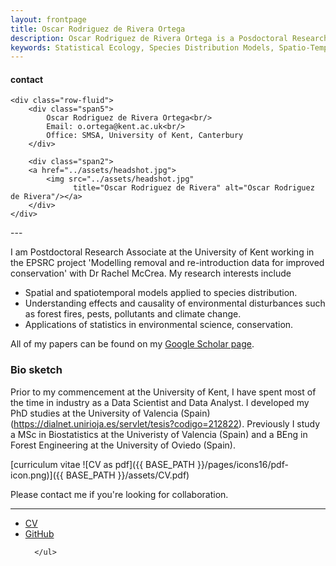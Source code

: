 ```yaml
---
layout: frontpage
title: Oscar Rodriguez de Rivera Ortega
description: Oscar Rodriguez de Rivera Ortega is a Posdoctoral Research Associate at SE@K at the University of Kent.
keywords: Statistical Ecology, Species Distribution Models, Spatio-Temporal Models, Spatial statistics, Applied Statistics
---
```


<div class="container">
<h4><a name="contact"></a>contact</h4>

    <div class="row-fluid">
        <div class="span5">
            Oscar Rodriguez de Rivera Ortega<br/>
            Email: o.ortega@kent.ac.uk<br/>
            Office: SMSA, University of Kent, Canterbury
        </div>

        <div class="span2">
        <a href="../assets/headshot.jpg">
            <img src="../assets/headshot.jpg"
                  title="Oscar Rodriguez de Rivera" alt="Oscar Rodriguez de Rivera"/></a>
        </div>
    </div>
</div>
---

I am Postdoctoral Research Associate at the University of Kent working in the EPSRC project 'Modelling removal and re-introduction data for improved conservation' with Dr Rachel McCrea. My research interests include
- Spatial and spatiotemporal models applied to species distribution.
- Understanding effects and causality of environmental disturbances such as forest fires, pests, pollutants and climate change.
- Applications of statistics in environmental science, conservation.

All of my papers can be found on my [Google Scholar page](https://scholar.google.com/citations?user=kttZf6oAAAAJ&hl=en).


### Bio sketch

Prior to my commencement at the University of Kent, I have spent most of the time in industry as a Data Scientist and Data Analyst. I developed my PhD studies at the University of Valencia (Spain) (https://dialnet.unirioja.es/servlet/tesis?codigo=212822). Previously I study a MSc in Biostatistics at the Univeristy of Valencia (Spain) and a BEng in Forest Engineering at the University of Oviedo (Spain).

[curriculum vitae ![CV as pdf]({{ BASE_PATH }}/pages/icons16/pdf-icon.png)]({{ BASE_PATH }}/assets/CV.pdf)<br/>


Please contact me if you're looking for collaboration.

---




<div class="navbar">
  <div class="navbar-inner">
      <ul class="nav">
          <li><a href="{{ BASE_PATH }}/assets/CV.pdf">CV</a></li>
          <li><a href="https://github.com/orrortega">GitHub</a></li>

      </ul>
  </div>
</div>
